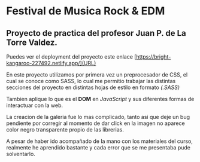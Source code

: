 # Festival de Musica Rock & EDM

## Proyecto de practica del profesor  Juan P. de La Torre Valdez.

Puedes ver el deployment del proyecto este enlace [https://bright-kangaroo-227492.netlify.app/](URL)

En este proyecto utilizamos por primera vez un preprocesador de CSS, el cual se conoce como SASS, lo cual me permitio trabajar las distintas secciones del proyecto en distintas hojas de estilo en formato _(.SASS)_

Tambien aplique lo que es el **DOM** en _JavaScript_ y sus diferentes formas de interactuar con la web. 

La creacion de la galeria fue lo mas complicado, tanto asi que deje un bug pendiente por corregir al momento de dar click en la imagen no aparece color negro transparente propio de las librerias.

A pesar de haber ido acompañado de la mano con los materiales del curso, realmente he aprendido bastante y cada error que se me presentaba pude solventarlo.

